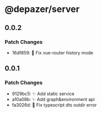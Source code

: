 # @depazer/server

## 0.0.2

### Patch Changes

- 16df859: 🐛 Fix vue-router history mode

## 0.0.1

### Patch Changes

- 9129bc5: ✨ Add static service
- a10a08b: ✨ Add graph&environment api
- fa3026d: 🐛 Fix typescript dts outdir error
